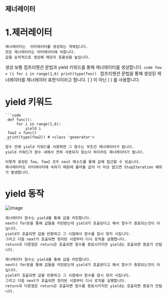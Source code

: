 ## 제너레이터

  # 1.제러레이터
    제너레이터는  이터레이터를 생성하는 객체입니다. 
    모든 제너레이터는 이터레이터에 속합니다. 
    값을 순차적으로 생성해 메모리 효율성을 높입니다.

   생성
    보통 컴프리헨션 문법과 yield 키워드를 통해 제너레이터를 생성합니다.
    ```code
     fow = (i for i in range(1,6)
     print(type(foo))
    ```
    컴프리헨션 문법을 통해 생성된 제너레이터를 제너레이터 표현식이라고 합니다. 
    [ ] 이 아닌 ( )  를 사용합니다.

   # yield 키워드
    ```code
     def func():
         for i in range(1,6):
             yield i 
     fow2 = func()
     print(type(fow2)) # <class 'generator'>
    ```
    함수 안에 yield 키워드를 사용하면 그 함수는 무조건 제너레이터가 됩니다.
    yield 키워드가 함수 내에서 전혀 사용되지 않는다 하더라도 제너레이터가 됩니다. 

    이렇게 생성된 fow, fow2 모두 next 메소드를 통해 값에 접근할 수 있습니다. 
    제너레이터도 이터레이터에 속하기 때문에 불러올 값이 더 이상 없으면 StopIteration 예외가 발생합니다.

   # yield 동작
   ![image](https://github.com/user-attachments/assets/61f03021-037f-429d-ac2e-57c1f95ba0ed)

    제너레이터 함수는 yield를 통해 값을 리턴합니다. 
    next나 for문을 통해 값들을 리턴받는데 yield가 호출된다고 해서 함수가 종료되는것이 아닙니다.
    yield가 호출되면 값을 반환하고 그 시점에서 함수를 잠시 정지 시킵니다. 
    그리고 다음 next가 호출되면 정지된 시점부터 다시 로직을 실행합니다.
    return과 다른점은 return은 호출되면 함수를 종료시키지만 yield는 호출되면 종료가 안됩니다.

    제너레이터 함수는 yield를 통해 값을 리턴합니다. 
    next나 for문을 통해 값들을 리턴받는데 yield가 호출된다고 해서 함수가 종료되는것이 아닙니다.
    yield가 호출되면 값을 반환하고 그 시점에서 함수를 잠시 정지 시킵니다. 
    그리고 다음 next가 호출되면 정지된 시점부터 다시 로직을 실행합니다.
    return과 다른점은 return은 호출되면 함수를 종료시키지만 yield는 호출되면 종료가 안됩니다.
    
    
